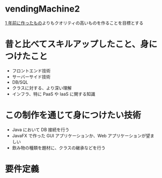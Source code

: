 # vendingMachine2

[1 年前に作ったもの](https://github.com/shin1127/VendingMachine)よりもクオリティの高いものを作ることを目標とする

# 昔と比べてスキルアップしたこと、身につけたこと

- フロントエンド技術
- サーバーサイド技術
- DB/SQL
- クラスに対する、より深い理解
- インフラ、特に PaaS や IaaS に関する知識

# この制作を通じて身につけたい技術

- Java において DB 接続を行う
- JavaFX で作った GUI アプリケーションか、Web アプリケーションが望ましい
- 飲み物の種類を題材に、クラスの継承などを行う

# 要件定義
